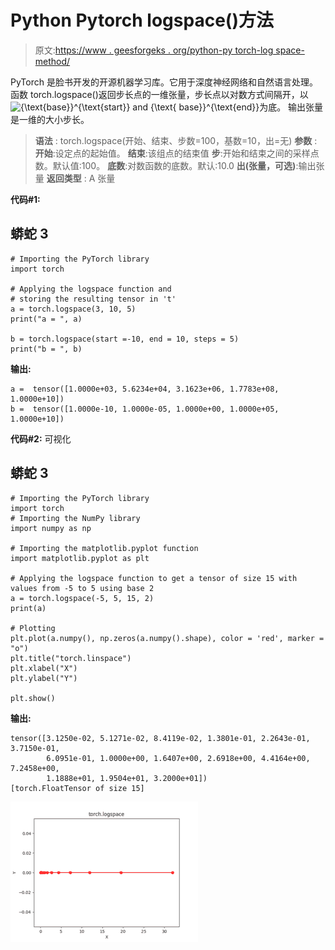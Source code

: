 # Python Pytorch logspace()方法

> 原文:[https://www . geesforgeks . org/python-py torch-log space-method/](https://www.geeksforgeeks.org/python-pytorch-logspace-method/)

PyTorch 是脸书开发的开源机器学习库。它用于深度神经网络和自然语言处理。
函数 torch.logspace()返回步长点的一维张量，步长点以对数方式间隔开，以![{\text{base}}^{\text{start}} and {\text{ base}}^{\text{end}} ](img/3c27e606537cc27205175ecf7e30ea46.png "Rendered by QuickLaTeX.com")为底。
输出张量是一维的大小步长。

> **语法** : torch.logspace(开始、结束、步数=100，基数=10，出=无)
> **参数** :
> **开始**:设定点的起始值。
> **结束**:该组点的结束值
> **步**:开始和结束之间的采样点数。默认值:100。
> **底数**:对数函数的底数。默认:10.0
> **出(张量，可选)**:输出张量
> **返回类型** : A 张量

**代码#1:**

## 蟒蛇 3

```
# Importing the PyTorch library
import torch

# Applying the logspace function and
# storing the resulting tensor in 't'
a = torch.logspace(3, 10, 5)
print("a = ", a)

b = torch.logspace(start =-10, end = 10, steps = 5)
print("b = ", b)
```

**输出:**

```
a =  tensor([1.0000e+03, 5.6234e+04, 3.1623e+06, 1.7783e+08, 1.0000e+10])
b =  tensor([1.0000e-10, 1.0000e-05, 1.0000e+00, 1.0000e+05, 1.0000e+10])
```

**代码#2:** 可视化

## 蟒蛇 3

```
# Importing the PyTorch library
import torch
# Importing the NumPy library
import numpy as np

# Importing the matplotlib.pyplot function
import matplotlib.pyplot as plt

# Applying the logspace function to get a tensor of size 15 with values from -5 to 5 using base 2
a = torch.logspace(-5, 5, 15, 2)
print(a)

# Plotting
plt.plot(a.numpy(), np.zeros(a.numpy().shape), color = 'red', marker = "o")
plt.title("torch.linspace")
plt.xlabel("X")
plt.ylabel("Y")

plt.show()
```

**输出:**

```
tensor([3.1250e-02, 5.1271e-02, 8.4119e-02, 1.3801e-01, 2.2643e-01, 3.7150e-01,
        6.0951e-01, 1.0000e+00, 1.6407e+00, 2.6918e+00, 4.4164e+00, 7.2458e+00,
        1.1888e+01, 1.9504e+01, 3.2000e+01])
[torch.FloatTensor of size 15]
```

![](img/526d60564008b8d562aed47fd29c3897.png)